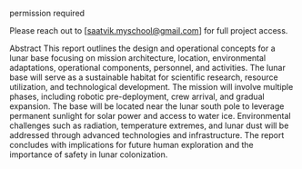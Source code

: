 permission required 

Please reach out to [saatvik.myschool@gmail.com] for full project access.

Abstract
This report outlines the design and operational concepts for a lunar base focusing on mission architecture, location, environmental adaptations, operational components, personnel, and activities. The lunar base will serve as a sustainable habitat for scientific research, resource utilization, and technological development. The mission will involve multiple phases, including robotic pre-deployment, crew arrival, and gradual expansion. The base will be located near the lunar south pole to leverage permanent sunlight for solar power and access to water ice. Environmental challenges such as radiation, temperature extremes, and lunar dust will be addressed through advanced technologies and infrastructure. The report concludes with implications for future human exploration and the importance of safety in lunar colonization.
